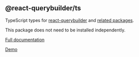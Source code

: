 ## @react-querybuilder/ts

TypeScript types for [react-querybuilder](https://npmjs.com/package/react-querybuilder) and [related packages](https://npmjs.com/org/react-querybuilder).

This package does not need to be installed independently.

[Full documentation](https://react-querybuilder.js.org/)

[Demo](https://react-querybuilder.js.org/react-querybuilder)
